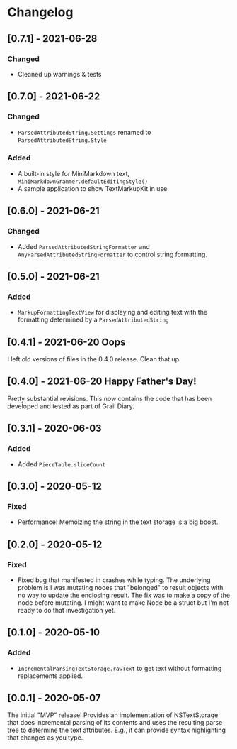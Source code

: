 # Changelog

## [0.7.1] - 2021-06-28

### Changed

- Cleaned up warnings & tests

## [0.7.0] - 2021-06-22

### Changed

- `ParsedAttributedString.Settings` renamed to `ParsedAttributedString.Style`

### Added

- A built-in style for MiniMarkdown text, `MiniMarkdownGrammer.defaultEditingStyle()`
- A sample application to show TextMarkupKit in use

## [0.6.0] - 2021-06-21

### Changed

- Added `ParsedAttributedStringFormatter` and `AnyParsedAttributedStringFormatter` to control string formatting.

## [0.5.0] - 2021-06-21

### Added

- `MarkupFormattingTextView` for displaying and editing text with the formatting determined by a `ParsedAttributedString`

## [0.4.1] - 2021-06-20  Oops

I left old versions of files in the 0.4.0 release. Clean that up.

## [0.4.0] - 2021-06-20  Happy Father's Day!

Pretty substantial revisions. This now contains the code that has been developed and tested as part of Grail Diary.

## [0.3.1] - 2020-06-03

### Added

* Added `PieceTable.sliceCount`

## [0.3.0] - 2020-05-12

### Fixed

* Performance! Memoizing the string in the text storage is a big boost.

## [0.2.0] - 2020-05-12

### Fixed

* Fixed bug that manifested in crashes while typing. The underlying problem is I was mutating nodes that "belonged" to result objects with no way to update the enclosing result. The fix was to make a copy of the node before mutating. I might want to make Node be a struct but I'm not ready to do that investigation yet.

## [0.1.0] - 2020-05-10

### Added

* `IncrementalParsingTextStorage.rawText` to get text without formatting replacements applied.

## [0.0.1] - 2020-05-07

The initial "MVP" release! Provides an implementation of NSTextStorage that does incremental parsing of its contents and uses the resulting parse tree to determine the text attributes. E.g., it can provide syntax highlighting that changes as you type.
